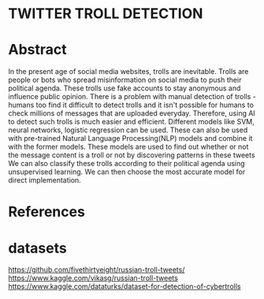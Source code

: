 # TWITTER TROLL DETECTION

# Abstract
In the present age of social media websites, trolls are inevitable. Trolls are people or bots who spread misinformation on social media
to push their political agenda. These trolls use fake accounts to stay anonymous and influence public opinion. 
There is a problem with manual detection of trolls - humans too find it difficult to detect trolls and it isn't possible for humans to 
check millions of messages that are uploaded everyday. Therefore, using AI to detect such trolls is much easier and efficient.
Different models like SVM, neural networks, logistic regression can be used. These can also be used with pre-trained Natural Language Processing(NLP) models
and combine it with the former models. These models are used to find out whether or not the message content is a troll or not by discovering patterns in these tweets
We can also classify these trolls according to their political agenda using unsupervised learning. We can then choose the most accurate model for direct implementation.

# References
# datasets
https://github.com/fivethirtyeight/russian-troll-tweets/
https://www.kaggle.com/vikasg/russian-troll-tweets
https://www.kaggle.com/dataturks/dataset-for-detection-of-cybertrolls
